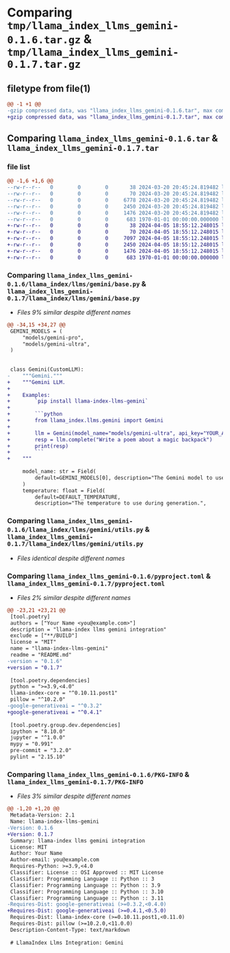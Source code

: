 # Comparing `tmp/llama_index_llms_gemini-0.1.6.tar.gz` & `tmp/llama_index_llms_gemini-0.1.7.tar.gz`

## filetype from file(1)

```diff
@@ -1 +1 @@
-gzip compressed data, was "llama_index_llms_gemini-0.1.6.tar", max compression
+gzip compressed data, was "llama_index_llms_gemini-0.1.7.tar", max compression
```

## Comparing `llama_index_llms_gemini-0.1.6.tar` & `llama_index_llms_gemini-0.1.7.tar`

### file list

```diff
@@ -1,6 +1,6 @@
--rw-r--r--   0        0        0       38 2024-03-20 20:45:24.819482 llama_index_llms_gemini-0.1.6/README.md
--rw-r--r--   0        0        0       70 2024-03-20 20:45:24.819482 llama_index_llms_gemini-0.1.6/llama_index/llms/gemini/__init__.py
--rw-r--r--   0        0        0     6778 2024-03-20 20:45:24.819482 llama_index_llms_gemini-0.1.6/llama_index/llms/gemini/base.py
--rw-r--r--   0        0        0     2450 2024-03-20 20:45:24.819482 llama_index_llms_gemini-0.1.6/llama_index/llms/gemini/utils.py
--rw-r--r--   0        0        0     1476 2024-03-20 20:45:24.819482 llama_index_llms_gemini-0.1.6/pyproject.toml
--rw-r--r--   0        0        0      683 1970-01-01 00:00:00.000000 llama_index_llms_gemini-0.1.6/PKG-INFO
+-rw-r--r--   0        0        0       38 2024-04-05 18:55:12.248015 llama_index_llms_gemini-0.1.7/README.md
+-rw-r--r--   0        0        0       70 2024-04-05 18:55:12.248015 llama_index_llms_gemini-0.1.7/llama_index/llms/gemini/__init__.py
+-rw-r--r--   0        0        0     7097 2024-04-05 18:55:12.248015 llama_index_llms_gemini-0.1.7/llama_index/llms/gemini/base.py
+-rw-r--r--   0        0        0     2450 2024-04-05 18:55:12.248015 llama_index_llms_gemini-0.1.7/llama_index/llms/gemini/utils.py
+-rw-r--r--   0        0        0     1476 2024-04-05 18:55:12.248015 llama_index_llms_gemini-0.1.7/pyproject.toml
+-rw-r--r--   0        0        0      683 1970-01-01 00:00:00.000000 llama_index_llms_gemini-0.1.7/PKG-INFO
```

### Comparing `llama_index_llms_gemini-0.1.6/llama_index/llms/gemini/base.py` & `llama_index_llms_gemini-0.1.7/llama_index/llms/gemini/base.py`

 * *Files 9% similar despite different names*

```diff
@@ -34,15 +34,27 @@
 GEMINI_MODELS = (
     "models/gemini-pro",
     "models/gemini-ultra",
 )
 
 
 class Gemini(CustomLLM):
-    """Gemini."""
+    """Gemini LLM.
+
+    Examples:
+        `pip install llama-index-llms-gemini`
+
+        ```python
+        from llama_index.llms.gemini import Gemini
+
+        llm = Gemini(model_name="models/gemini-ultra", api_key="YOUR_API_KEY")
+        resp = llm.complete("Write a poem about a magic backpack")
+        print(resp)
+        ```
+    """
 
     model_name: str = Field(
         default=GEMINI_MODELS[0], description="The Gemini model to use."
     )
     temperature: float = Field(
         default=DEFAULT_TEMPERATURE,
         description="The temperature to use during generation.",
```

### Comparing `llama_index_llms_gemini-0.1.6/llama_index/llms/gemini/utils.py` & `llama_index_llms_gemini-0.1.7/llama_index/llms/gemini/utils.py`

 * *Files identical despite different names*

### Comparing `llama_index_llms_gemini-0.1.6/pyproject.toml` & `llama_index_llms_gemini-0.1.7/pyproject.toml`

 * *Files 2% similar despite different names*

```diff
@@ -23,21 +23,21 @@
 [tool.poetry]
 authors = ["Your Name <you@example.com>"]
 description = "llama-index llms gemini integration"
 exclude = ["**/BUILD"]
 license = "MIT"
 name = "llama-index-llms-gemini"
 readme = "README.md"
-version = "0.1.6"
+version = "0.1.7"
 
 [tool.poetry.dependencies]
 python = ">=3.9,<4.0"
 llama-index-core = "^0.10.11.post1"
 pillow = "^10.2.0"
-google-generativeai = "^0.3.2"
+google-generativeai = "^0.4.1"
 
 [tool.poetry.group.dev.dependencies]
 ipython = "8.10.0"
 jupyter = "^1.0.0"
 mypy = "0.991"
 pre-commit = "3.2.0"
 pylint = "2.15.10"
```

### Comparing `llama_index_llms_gemini-0.1.6/PKG-INFO` & `llama_index_llms_gemini-0.1.7/PKG-INFO`

 * *Files 3% similar despite different names*

```diff
@@ -1,20 +1,20 @@
 Metadata-Version: 2.1
 Name: llama-index-llms-gemini
-Version: 0.1.6
+Version: 0.1.7
 Summary: llama-index llms gemini integration
 License: MIT
 Author: Your Name
 Author-email: you@example.com
 Requires-Python: >=3.9,<4.0
 Classifier: License :: OSI Approved :: MIT License
 Classifier: Programming Language :: Python :: 3
 Classifier: Programming Language :: Python :: 3.9
 Classifier: Programming Language :: Python :: 3.10
 Classifier: Programming Language :: Python :: 3.11
-Requires-Dist: google-generativeai (>=0.3.2,<0.4.0)
+Requires-Dist: google-generativeai (>=0.4.1,<0.5.0)
 Requires-Dist: llama-index-core (>=0.10.11.post1,<0.11.0)
 Requires-Dist: pillow (>=10.2.0,<11.0.0)
 Description-Content-Type: text/markdown
 
 # LlamaIndex Llms Integration: Gemini
```


